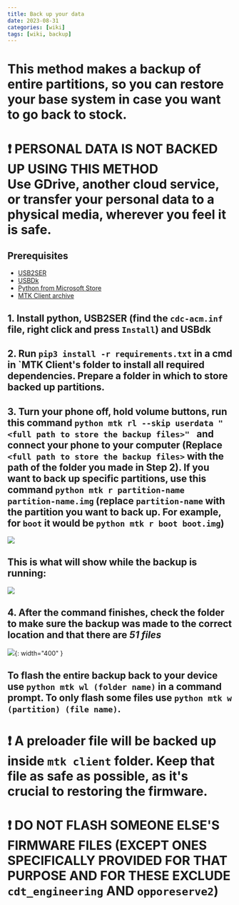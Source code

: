```yaml
---
title: Back up your data
date: 2023-08-31
categories: [wiki]
tags: [wiki, backup]
---
```


# This method makes a backup of entire partitions, so you can restore your base system in case you want to go back to stock. 
# ❗ PERSONAL DATA IS NOT BACKED UP USING THIS METHOD <BR>Use GDrive, another cloud service, or transfer your personal data to a physical media, wherever you feel it is safe.

## Prerequisites
- [USB2SER](https://drive.google.com/file/d/1_SWiU9Ip9-sf8D-7VVIxcfXUpjsKlAdz/view?usp=drive_link)
- [USBDk](https://github.com/daynix/UsbDk/releases/download/v1.00-22/UsbDk_1.0.22_x64.msi)
- [Python from Microsoft Store](https://apps.microsoft.com/store/detail/python-310/9PJPW5LDXLZ5)
- [MTK Client archive](https://github.com/bkerler/mtkclient/archive/refs/heads/main.zip)

## 1. Install python, USB2SER (find the `cdc-acm.inf` file, right click and press `Install`) and USBdk

## 2. Run `pip3 install -r requirements.txt` in a cmd in `MTK Client's folder to install all required dependencies. Prepare a folder in which to store backed up partitions.

## 3. Turn your phone off, hold volume buttons, run this command `python mtk rl --skip userdata "<full path to store the backup files>" ` and connect your phone to your computer (Replace `<full path to store the backup files>` with the path of the folder you made in Step 2). If you want to back up specific partitions, use this command `python mtk r partition-name partition-name.img` (replace `partition-name` with the partition you want to back up. For example, for `boot` it would be `python mtk r boot boot.img`)
![](https://i.imgur.com/wBPSBxg.png)

## This is what will show while the backup is running:
![](https://i.imgur.com/PTG4sik.png)

## 4. After the command finishes, check the folder to make sure the backup was made to the correct location and that there are *51 files*
![](https://i.imgur.com/HL49pJa.png){: width="400" }

## To flash the entire backup back to your device use `python mtk wl (folder name)` in a command prompt. To only flash some files use `python mtk w (partition) (file name)`.

# ❗ A preloader file will be backed up inside `mtk client` folder. Keep that file as safe as possible, as it's crucial to restoring the firmware.

# ❗ DO NOT FLASH SOMEONE ELSE'S FIRMWARE FILES (EXCEPT ONES SPECIFICALLY PROVIDED FOR THAT PURPOSE AND FOR THESE EXCLUDE `cdt_engineering` AND `opporeserve2`)